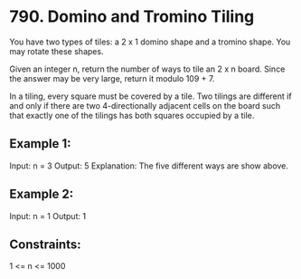 # 790. Domino and Tromino Tiling

You have two types of tiles: a 2 x 1 domino shape and a tromino shape. You may rotate these shapes.

Given an integer n, return the number of ways to tile an 2 x n board. Since the answer may be very large, return it modulo 109 + 7.

In a tiling, every square must be covered by a tile. Two tilings are different if and only if there are two 4-directionally adjacent cells on the board such that exactly one of the tilings has both squares occupied by a tile.


## Example 1:

Input: n = 3
Output: 5
Explanation: The five different ways are show above.

## Example 2:

Input: n = 1
Output: 1
 

## Constraints:

1 <= n <= 1000
